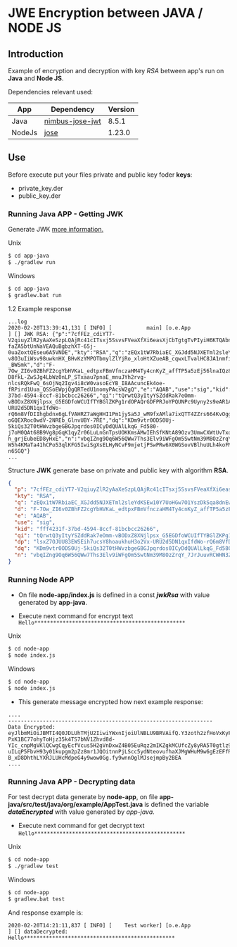 # JWE Encryption between JAVA / NODE JS

## Introduction

Example of encryption and decryption with key *RSA* between app's run on **Java** and **Node JS**.

Dependencies relevant used:

| App   | Dependency                                                                              | Version |
|-------|-----------------------------------------------------------------------------------------|---------|
|Java   |[nimbus-jose-jwt](https://mvnrepository.com/artifact/com.nimbusds/nimbus-jose-jwt/8.5.1) | 8.5.1 |
|NodeJs |[jose](https://www.npmjs.com/package/jose/v/1.23.0)                                      | 1.23.0 |

## Use

Before execute put your files private and public key foder **keys**:

- private_key.der
- public_key.der

### Running Java APP - Getting JWK

 Generate JWK [more information.](https://tools.ietf.org/html/rfc7517)

Unix

```bash
$ cd app-java
$ ./gradlew run
```

Windows

```bash
$ cd app-java
$ gradlew.bat run
```

1.2 Example response

```
...log
2020-02-20T13:39:41,131 [ INFO] [           main] [o.e.App                                 ] [] JWK RSA: {"p":"7cfFEz_cdiYT7-V2qiuyZlR2yAaXeSzpLQAjRc41cITsxj5SsvsFVeaXfXi6easXjCbTgtgTvPIyiH6KTQAbnzowKFv7KaJpycsR5QtDYzR5XNyVUSBWlqKRezD-faZA5btUnNaVEAQuBgbzhXT-65j-0uaZoxtQEseu6A5VNDE","kty":"RSA","q":"zEQx1tW7RbiaEC_XGJdd5NJXETml2sleYdKSEw10Y7UoHGw7O1YszDkSqa8dnEwneeSuddGkv2uU8vGl2H0c-v8O3uIiWsv98uwknHX_BHvKzYMPOTbmylZlYjRo_xloHtXZueAB_cqwxLTvalHC8JA1nmfiHvYQie_A-_BWSmk","d":"F-7Ow_ZI6v0ZBhFZ2cgYbHVKaL_edtpxFBmVfnczaHM4Ty4cnKyZ_affTP5a5zEj56lnaIQz85aQYjVlHlDXYNwfACjNIkU69GFoPr8BdsfEtoZORftkJ4ShSedirusFMVFIBgRnOdfokJIw_5tM9LjmzfZHw_xGbFg47ifhfufsKYoEMqu6jA9KVSwJhLMC29CXf0tADwWfn_P-D8fkL-ZwSJg4LbWz0nLP_STxaau7pnaE_mnuJYh2rvg-nlcsRQkFwQ_6sOjNq2Igv4i8cW0vasoEcYB_I8AAcuncEk4oe-fRPird1Uua_QSSoEWpjQgQRTedU1nomyPAcsW2gQ","e":"AQAB","use":"sig","kid":"fff4231f-37bd-4594-8ccf-81bcbcc26266","qi":"tQrwtQ3yItyYSZddRak7eOmm-vBODxZ8XNjlpsx_G5EGDfoWCUIfTYBGlZKPg1rdOPAQrGDFPRJoYPQUNPc9Uyny2s9eAR1Auu94dgSHxxaBsF76JZuPG6QoN1nNaLTXUIRNb2xevLanjl93sPCg7MFU3EBMR4ELGW0R6ov12qk","dp":"lsxZ7OJUU83EWSEih7ucsY8hoaukhuH3o2Vx-URU2d5DN1qxIfdWo-rQ6m8VfDIIhgbdnx6gLfVAHRZ7aWgHHI1Pm1jySa5J_wM9fxAMla7ixQTT4ZZrs664KvOggllc0RVkDO99q6Gq-oGQEXRoc0wdV-2NREb_GlnvUBY-7RE","dq":"KDm9vtr0ODS0Uj-5kiQs32T0tHWvzbgeGBGJpqrdos0ICyDdQUAlLkqG_Fd580-j7oM0QAt68B9Vg8pGqK1qyZr06LuLnGnTpsUOKKmsAMwIEhSfKNtA89Ozv3UmwCXWtUvTxqDwg3Qo_3PKOhvD0e_0Py-h_grjEubeED8yHxE","n":"vbqIZng9Oq6W56QWw7Ths3Elv9iWFgOm5SwtNm39M8OzZrqY_7JrJuuvRCWHN3ZbYEDggS4fpCtaKtnMJzPMJyBLMgE3foJoKMNbI56GI-W5h4KMaTa41hCPo53qlKFG5IwiSgXsELHyNCvF9mjetjPSwPRw6X0WGSovVBlhuULh4koFM4j4N4xp8OYLXseSDzi5Qk52nzkN_UaEuwX0DdGhwvDMxzyGBrmuQthCBOgsK7fWEkLciBktsd2jkmVOVMjSmiuhYamPE6wuwIIKXE36IIP4iR_7AesCxSGYcBVc8oyLG6sHAB7e0cwShBhn5zv6EDTMuCOjSG7q-n6SGQ"}
...
```

Structure **JWK** generate base on private and public key with algorithm **RSA**.

```json
{
  "p": "7cfFEz_cdiYT7-V2qiuyZlR2yAaXeSzpLQAjRc41cITsxj5SsvsFVeaXfXi6easXjCbTgtgTvPIyiH6KTQAbnzowKFv7KaJpycsR5QtDYzR5XNyVUSBWlqKRezD-faZA5btUnNaVEAQuBgbzhXT-65j-0uaZoxtQEseu6A5VNDE",
  "kty": "RSA",
  "q": "zEQx1tW7RbiaEC_XGJdd5NJXETml2sleYdKSEw10Y7UoHGw7O1YszDkSqa8dnEwneeSuddGkv2uU8vGl2H0c-v8O3uIiWsv98uwknHX_BHvKzYMPOTbmylZlYjRo_xloHtXZueAB_cqwxLTvalHC8JA1nmfiHvYQie_A-_BWSmk",
  "d": "F-7Ow_ZI6v0ZBhFZ2cgYbHVKaL_edtpxFBmVfnczaHM4Ty4cnKyZ_affTP5a5zEj56lnaIQz85aQYjVlHlDXYNwfACjNIkU69GFoPr8BdsfEtoZORftkJ4ShSedirusFMVFIBgRnOdfokJIw_5tM9LjmzfZHw_xGbFg47ifhfufsKYoEMqu6jA9KVSwJhLMC29CXf0tADwWfn_P-D8fkL-ZwSJg4LbWz0nLP_STxaau7pnaE_mnuJYh2rvg-nlcsRQkFwQ_6sOjNq2Igv4i8cW0vasoEcYB_I8AAcuncEk4oe-fRPird1Uua_QSSoEWpjQgQRTedU1nomyPAcsW2gQ",
  "e": "AQAB",
  "use": "sig",
  "kid": "fff4231f-37bd-4594-8ccf-81bcbcc26266",
  "qi": "tQrwtQ3yItyYSZddRak7eOmm-vBODxZ8XNjlpsx_G5EGDfoWCUIfTYBGlZKPg1rdOPAQrGDFPRJoYPQUNPc9Uyny2s9eAR1Auu94dgSHxxaBsF76JZuPG6QoN1nNaLTXUIRNb2xevLanjl93sPCg7MFU3EBMR4ELGW0R6ov12qk",
  "dp": "lsxZ7OJUU83EWSEih7ucsY8hoaukhuH3o2Vx-URU2d5DN1qxIfdWo-rQ6m8VfDIIhgbdnx6gLfVAHRZ7aWgHHI1Pm1jySa5J_wM9fxAMla7ixQTT4ZZrs664KvOggllc0RVkDO99q6Gq-oGQEXRoc0wdV-2NREb_GlnvUBY-7RE",
  "dq": "KDm9vtr0ODS0Uj-5kiQs32T0tHWvzbgeGBGJpqrdos0ICyDdQUAlLkqG_Fd580-j7oM0QAt68B9Vg8pGqK1qyZr06LuLnGnTpsUOKKmsAMwIEhSfKNtA89Ozv3UmwCXWtUvTxqDwg3Qo_3PKOhvD0e_0Py-h_grjEubeED8yHxE",
  "n": "vbqIZng9Oq6W56QWw7Ths3Elv9iWFgOm5SwtNm39M8OzZrqY_7JrJuuvRCWHN3ZbYEDggS4fpCtaKtnMJzPMJyBLMgE3foJoKMNbI56GI-W5h4KMaTa41hCPo53qlKFG5IwiSgXsELHyNCvF9mjetjPSwPRw6X0WGSovVBlhuULh4koFM4j4N4xp8OYLXseSDzi5Qk52nzkN_UaEuwX0DdGhwvDMxzyGBrmuQthCBOgsK7fWEkLciBktsd2jkmVOVMjSmiuhYamPE6wuwIIKXE36IIP4iR_7AesCxSGYcBVc8oyLG6sHAB7e0cwShBhn5zv6EDTMuCOjSG7q-n6SGQ"
}
```

### Running Node APP

- On file **node-app/index.js** is defined in a const **_jwkRsa_** with value generated by **app-java**.

- Execute next command for encrypt text `Hello************************************************`

Unix

```bash
$ cd node-app
$ node index.js
```

Windows

```bash
$ cd node-app
$ node index.js
```

- This generate message encrypted how next example response:

```
....
-----------------------------------------------------------------
Data Encrypted: eyJlbmMiOiJBMTI4Q0JDLUhTMjU2IiwiYWxnIjoiUlNBLU9BRVAifQ.Y3zoth2zfHoVxKyFSwRE9cZLNy3HNe8ftyTYh7PBa8afe9AOXl_bEPBej-PxK1BC77ohyToHjz35k4TS7bNV1Zhvd8d-YIc_cnpMgVKlQCwgCqyEcfVcus5H2gVnDxwZ4B05EuRqz2mIKZgkMCUfcZy8yRA5T0gtlz9b7lQB30v3HF4fdJLcbODYqgfV9pR3SV3WvDnWOaxiOR8GNWDUVLAbrsBLPCsky8P3LgxLsjnH-
uILqP5FbvH93y01kupgm2pZz8mr1JQOitnnPjLScc5ydNteovufhaXJMgWHuM9w6gEzEFfRdq5DBikxuAQ9YOJ8tLuZsx2iQFh7qs7A4w.K7oRT1B4d4fHT2Jd_vJ4rg.ndpojuH49Xi6Y6MQTGSSyT5NfMjhgLt356awoViAcev_SfQrJVVUd-B_xD8DhthLYXRJLUHcMdpeG4y9wow0Gg.fy9wnnOglMJsejmpBy2BEA
....
```

### Running Java APP - Decrypting data

For test decrypt data generate by **node-app**, on file **app-java/src/test/java/org/example/AppTest.java** is defined the variable **_dataEncrypted_** with value generated by *app-java*.

- Execute next command for get decrypt text `Hello************************************************`

Unix

```bash
$ cd node-app
$ ./gradlew test
```

Windows

```bash
$ cd node-app
$ gradlew.bat test
``` 

And response example is:

```log
2020-02-20T14:21:11,837 [ INFO] [    Test worker] [o.e.App                                 ] [] dataDecrypted: Hello************************************************
```